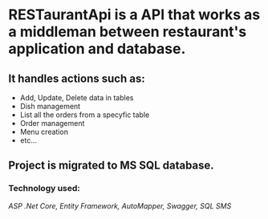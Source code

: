 # RESTaurantApi is a API that works as a middleman between restaurant's application and database.

## It handles actions such as:
<ul>
  <li>Add, Update, Delete data in tables</li>
  <li>Dish management</li>
  <li>List all the orders from a specyfic table</li>
  <li>Order management</li>
  <li>Menu creation</li>
  <li>etc...</li>
</ul>

## Project is migrated to MS SQL database.

### Technology used:
<i>ASP .Net Core, Entity Framework, AutoMapper, Swagger, SQL SMS</i>
